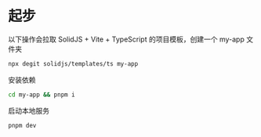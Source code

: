 # 起步

以下操作会拉取 SolidJS + Vite + TypeScript 的项目模板，创建一个 my-app 文件夹

```bash
npx degit solidjs/templates/ts my-app
```

安装依赖

```bash
cd my-app && pnpm i 
```

启动本地服务

```bash
pnpm dev
```